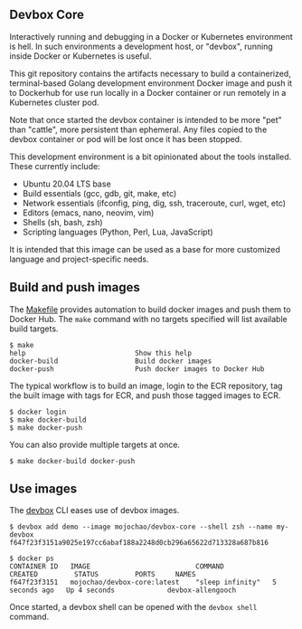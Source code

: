 ## Devbox Core

Interactively running and debugging in a Docker or Kubernetes environment is
hell. In such environments a development host, or "devbox", running inside 
Docker or Kubernetes is useful.

This git repository contains the artifacts necessary to build a containerized,
terminal-based Golang development environment Docker image and push it to
Dockerhub for use run locally in a Docker container or run remotely in a
Kubernetes cluster pod.

Note that once started the devbox container is intended to be more "pet" than
"cattle", more persistent than ephemeral.  Any files copied to the devbox
container or pod will be lost once it has been stopped.

This development environment is a bit opinionated about the tools installed.
These currently include:

- Ubuntu 20.04 LTS base
- Build essentials (gcc, gdb, git, make, etc)
- Network essentials (ifconfig, ping, dig, ssh, traceroute, curl, wget, etc)
- Editors (emacs, nano, neovim, vim)
- Shells (sh, bash, zsh)
- Scripting languages (Python, Perl, Lua, JavaScript)

It is intended that this image can be used as a base for more customized
language and project-specific needs.

## Build and push images

The [Makefile](Makefile) provides automation to build docker images and push
them to Docker Hub.  The `make` command with no targets specified will list
available build targets.

    $ make
    help                           Show this help
    docker-build                   Build docker images
    docker-push                    Push docker images to Docker Hub

The typical workflow is to build an image, login to the ECR repository, tag the
built image with tags for ECR, and push those tagged images to ECR.

    $ docker login
    $ make docker-build
    $ make docker-push

You can also provide multiple targets at once.

    $ make docker-build docker-push

## Use images

The [devbox](https://github.com/mojochao/devbox) CLI eases use of devbox images.

    $ devbox add demo --image mojochao/devbox-core --shell zsh --name my-devbox
    f647f23f3151a9025e197cc6abaf188a2248d0cb296a65622d713328a687b816
    
    $ docker ps
    CONTAINER ID   IMAGE                          COMMAND            CREATED         STATUS         PORTS     NAMES
    f647f23f3151   mojochao/devbox-core:latest    "sleep infinity"   5 seconds ago   Up 4 seconds             devbox-allengooch

Once started, a devbox shell can be opened with the `devbox shell` command.

